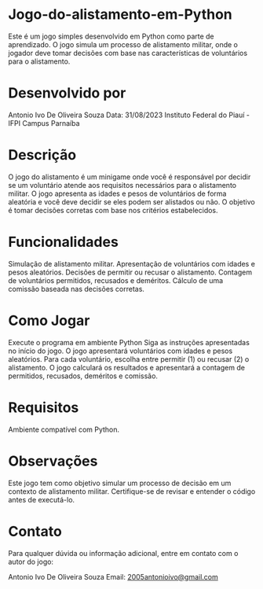 # Jogo-do-alistamento-em-Python
Este é um jogo simples desenvolvido em Python como parte de aprendizado. O jogo simula um processo de alistamento militar, onde o jogador deve tomar decisões com base nas características de voluntários para o alistamento.

# Desenvolvido por
Antonio Ivo De Oliveira Souza
Data: 31/08/2023
Instituto Federal do Piauí - IFPI Campus Parnaíba

# Descrição
O jogo do alistamento é um minigame onde você é responsável por decidir se um voluntário atende aos requisitos necessários para o alistamento militar. O jogo apresenta as idades e pesos de voluntários de forma aleatória e você deve decidir se eles podem ser alistados ou não. O objetivo é tomar decisões corretas com base nos critérios estabelecidos.

# Funcionalidades
Simulação de alistamento militar.
Apresentação de voluntários com idades e pesos aleatórios.
Decisões de permitir ou recusar o alistamento.
Contagem de voluntários permitidos, recusados e deméritos.
Cálculo de uma comissão baseada nas decisões corretas.
# Como Jogar
Execute o programa em ambiente Python
Siga as instruções apresentadas no início do jogo.
O jogo apresentará voluntários com idades e pesos aleatórios.
Para cada voluntário, escolha entre permitir (1) ou recusar (2) o alistamento.
O jogo calculará os resultados e apresentará a contagem de permitidos, recusados, deméritos e comissão.
# Requisitos
Ambiente compatível com Python.
# Observações
Este jogo tem como objetivo simular um processo de decisão em um contexto de alistamento militar. Certifique-se de revisar e entender o código antes de executá-lo.

# Contato
Para qualquer dúvida ou informação adicional, entre em contato com o autor do jogo:

Antonio Ivo De Oliveira Souza
Email: 2005antonioivo@gmail.com






